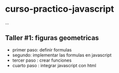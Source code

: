 # curso-practico-javascript

...

## Taller #1: figuras geometricas

- primer paso: definir formulas
- segundo: implementar las formulas en javascript
- tercer paso : crear funciones
- cuarto paso : integrar javascript con html


